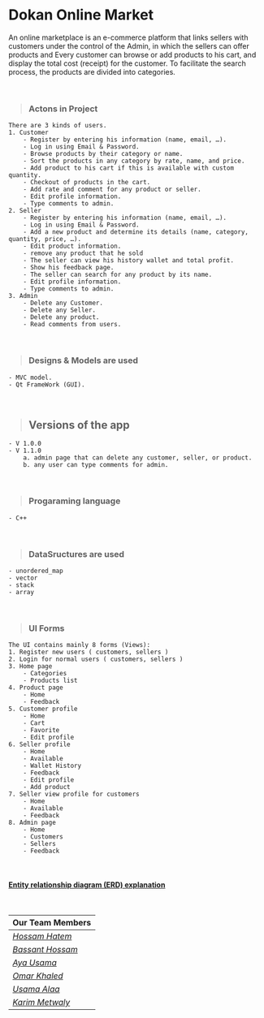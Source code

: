 # Dokan Online Market

An online marketplace is an e-commerce platform that links sellers with customers under the control of the Admin, in which the sellers can offer products and Every customer can browse or add products to his cart, and display the total cost (receipt) for the customer.
To facilitate the search process, the products are divided into categories.

<!--
*<a href="https://youtu.be/59D82BSQSIY" target="_blank"> Demo Video⚡</a>*
-->



<br>

> ### Actons in Project
    There are 3 kinds of users. 
    1. Customer
        - Register by entering his information (name, email, …).
        - Log in using Email & Password.
        - Browse products by their category or name.
        - Sort the products in any category by rate, name, and price.
        - Add product to his cart if this is available with custom quantity.
        - Checkout of products in the cart.
        - Add rate and comment for any product or seller. 
        - Edit profile information.
        - Type comments to admin.
    2. Seller
        - Register by entering his information (name, email, …).
        - Log in using Email & Password.
        - Add a new product and determine its details (name, category, quantity, price, …).
        - Edit product information.
        - remove any product that he sold 
        - The seller can view his history wallet and total profit.
        - Show his feedback page.
        - The seller can search for any product by its name.
        - Edit profile information.
        - Type comments to admin.
    3. Admin
        - Delete any Customer.
        - Delete any Seller.
        - Delete any product.
        - Read comments from users.

<br>

> ### Designs & Models are used
    - MVC model.
    - Qt FrameWork (GUI).

<br>

> ## Versions of the app
    - V 1.0.0
    - V 1.1.0
        a. admin page that can delete any customer, seller, or product.
        b. any user can type comments for admin.

<br>

> ### Progaraming language
    - C++

<br>

> ### DataSructures are used
    - unordered_map
    - vector
    - stack
    - array


<br>

> ### UI Forms
    The UI contains mainly 8 forms (Views):
    1. Register new users ( customers, sellers )
    2. Login for normal users ( customers, sellers )
    3. Home page
        - Categories
        - Products list
    4. Product page
        - Home
        - Feedback
    5. Customer profile
        - Home
        - Cart
        - Favorite
        - Edit profile
    6. Seller profile
        - Home
        - Available
        - Wallet History
        - Feedback
        - Edit profile
        - Add product
    7. Seller view profile for customers
        - Home
        - Available
        - Feedback
    8. Admin page
        - Home
        - Customers
        - Sellers
        - Feedback

<br>

<!-- ![Dokan ERD](https://user-images.githubusercontent.com/88390970/177413189-304e518a-4977-4303-843c-b50f6026e6f6.jpg) -->
#### <a href="https://user-images.githubusercontent.com/88390970/177413189-304e518a-4977-4303-843c-b50f6026e6f6.jpg">Entity relationship diagram (ERD) explanation</a>



<br>

|                                  Our Team Members                                  | 
| ---------------------------------------------------------------------------------- | 
|    *<a href="https://github.com/Hossam-H22/" target="_blank">Hossam Hatem</a>*     | 
| *<a href="https://github.com/BassantHossam20" target="_blank">Bassant Hossam</a>*  | 
|      *<a href="https://github.com/aya-mourad" target="_blank">Aya Usama</a>*       |
|       *<a href="https://github.com/0mar01" target="_blank">Omar Khaled</a>*        | 
|      *<a href="https://github.com/OsaamaAlaa" target="_blank">Usama Alaa</a>*      | 
|  *<a href="https://github.com/KarimMetwaly19" target="_blank">Karim Metwaly</a>*   | 












